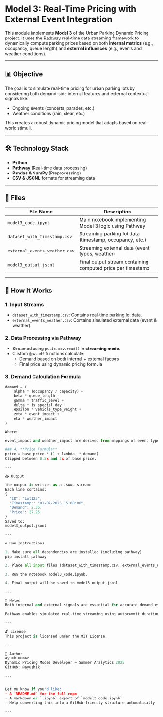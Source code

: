 # Model 3: Real-Time Pricing with External Event Integration

This module implements **Model 3** of the Urban Parking Dynamic Pricing project. It uses the [Pathway](https://pathway.com/) real-time data streaming framework to dynamically compute parking prices based on both **internal metrics** (e.g., occupancy, queue length) and **external influences** (e.g., events and weather conditions).

---

## 📊 Objective

The goal is to simulate real-time pricing for urban parking lots by considering both demand-side internal features and external contextual signals like:
- Ongoing events (concerts, parades, etc.)
- Weather conditions (rain, clear, etc.)

This creates a robust dynamic pricing model that adapts based on real-world stimuli.

---

## 🛠️ Technology Stack

- **Python**
- **Pathway** (Real-time data processing)
- **Pandas & NumPy** (Preprocessing)
- **CSV & JSONL** formats for streaming data

---

## 📁 Files

| File Name | Description |
|-----------|-------------|
| `model3_code.ipynb` | Main notebook implementing Model 3 logic using Pathway |
| `dataset_with_timestamp.csv` | Streaming parking lot data (timestamp, occupancy, etc.) |
| `external_events_weather.csv` | Streaming external data (event types, weather) |
| `model3_output.jsonl` | Final output stream containing computed price per timestamp |

---

## 🧠 How It Works

### 1. **Input Streams**
- `dataset_with_timestamp.csv`: Contains real-time parking lot data.
- `external_events_weather.csv`: Contains simulated external data (event & weather).

### 2. **Data Processing via Pathway**
- Streamed using `pw.io.csv.read()` in **streaming mode**.
- Custom `@pw.udf` functions calculate:
  - Demand based on both internal + external factors
  - Final price using dynamic pricing formula

### 3. **Demand Calculation Formula**
```python
demand = (
    alpha * (occupancy / capacity) +
    beta * queue_length -
    gamma * traffic_level +
    delta * is_special_day +
    epsilon * vehicle_type_weight +
    zeta * event_impact +
    eta * weather_impact
)

Where:

event_impact and weather_impact are derived from mappings of event types and weather conditions.

### 4. **Price Formula**
price = base_price * (1 + lambda_ * demand)
Clipped between 0.5x and 2x of base price.

---

📥 Output

The output is written as a JSONL stream:
Each line contains:
{
  "ID": "Lot123",
  "Timestamp": "01-07-2025 15:00:00",
  "Demand": 2.35,
  "Price": 27.25
}
Saved to:
model3_output.jsonl

---

⚙️ Run Instructions

1. Make sure all dependencies are installed (including pathway).
pip install pathway

2. Place all input files (dataset_with_timestamp.csv, external_events_weather.csv) in the same directory.

3. Run the notebook model3_code.ipynb.

4. Final output will be saved to model3_output.jsonl.

---

📌 Notes
Both internal and external signals are essential for accurate demand estimation.

Pathway enables simulated real-time streaming using autocommit_duration_ms.

---

🔓 License
This project is licensed under the MIT License.

---

👤 Author
Ayush Kumar
Dynamic Pricing Model Developer – Summer Analytics 2025
GitHub: @ayush1k

---


Let me know if you'd like:
- A `README.md` for the full repo
- A markdown or `.ipynb` export of `model3_code.ipynb`
- Help converting this into a GitHub-friendly structure automatically

---